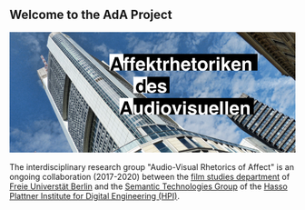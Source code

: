 ## Welcome to the AdA Project

![Title Picture](/images/ada.png)

The interdisciplinary research group "Audio-Visual Rhetorics of Affect" is an ongoing collaboration (2017-2020) between the [film studies department](https://www.ada.cinepoetics.fu-berlin.de/en/index.html) of [Freie Universtät Berlin](https://www.fu-berlin.de/en/) and the [Semantic Technologies Group](https://hpi.de/meinel/knowledge-tech/former-topics/semantics.html) of the [Hasso Plattner Institute for Digital Engineering (HPI)](https://hpi.de/en/index.html). 


